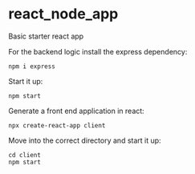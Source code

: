 # react_node_app
Basic starter react app

For the backend logic install the express dependency:

    npm i express
    
Start it up:

    npm start
    
Generate a front end application in react:

    npx create-react-app client
    
Move into the correct directory and start it up:

    cd client
    npm start
    

    
